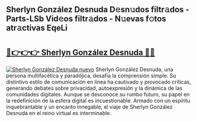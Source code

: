 ## Sherlyn González Desnuda D𝚎sn𝚞dos filtr𝚊dos - Parts-LSb Vid𝚎os filtr𝚊dos - N𝚞evas f𝚘tos atr𝚊ctivas EqeLi

# <h2><a href="http://mb94c4.tromn.icu/?c=Sherlyn+Gonz%c3%a1lez+Desnuda">🔗👉👉👉 Sherlyn González Desnuda 🔗🔗</a></h2>

[![Sherlyn González Desnuda nuevo](https://i.imgur.com/pEAQMta.gif)](http://mb94c4.tromn.icu/?c=Sherlyn+Gonz%c3%a1lez+Desnuda)
Sherlyn González Desnuda, una persona multifacética y paradójica, desafía la comprensión simple. Su distintivo estilo de comunicación en línea ha cautivado y provocado críticas, generando debates sobre privacidad, autoexpresión y la dinámica de las comunidades digitales. Aunque se desconoce su rumbo futuro, su papel en la redefinición de la esfera digital es incuestionable. Armado con un espíritu inquebrantable y un encanto innegable, el viaje de Sherlyn González Desnuda en el reino virtual es interminable.
